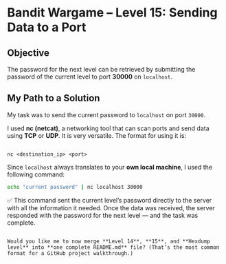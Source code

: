 
# Bandit Wargame – Level 15: Sending Data to a Port

##  Objective
The password for the next level can be retrieved by submitting the password of the current level to port **30000** on `localhost`.

## My Path to a Solution

My task was to send the current password to `localhost` on port `30000`.  

I used **nc (netcat)**, a networking tool that can scan ports and send data using **TCP** or **UDP**. It is very versatile. The format for using it is:

```

nc <destination_ip> <port>

````

Since `localhost` always translates to your **own local machine**, I used the following command:

```bash
echo "current password" | nc localhost 30000
````

✅ This command sent the current level’s password directly to the server with all the information it needed. Once the data was received, the server responded with the password for the next level — and the task was complete.

```

Would you like me to now merge **Level 14**, **15**, and **Hexdump level** into **one complete README.md** file? (That’s the most common format for a GitHub project walkthrough.)
```
